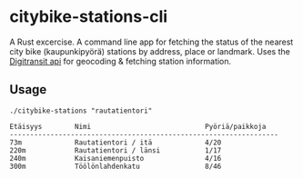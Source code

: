 # citybike-stations-cli

A Rust excercise. A command line app for fetching the status of the nearest city bike (kaupunkipyörä) stations by address, place or landmark. Uses the [Digitransit api](https://digitransit.fi/en/developers/) for geocoding & fetching station information.

## Usage

```
./citybike-stations "rautatientori"

Etäisyys        Nimi                            Pyöriä/paikkoja
------------------------------------------------------------------
73m             Rautatientori / itä             4/20
220m            Rautatientori / länsi           1/17
240m            Kaisaniemenpuisto               4/16
300m            Töölönlahdenkatu                8/46
```
